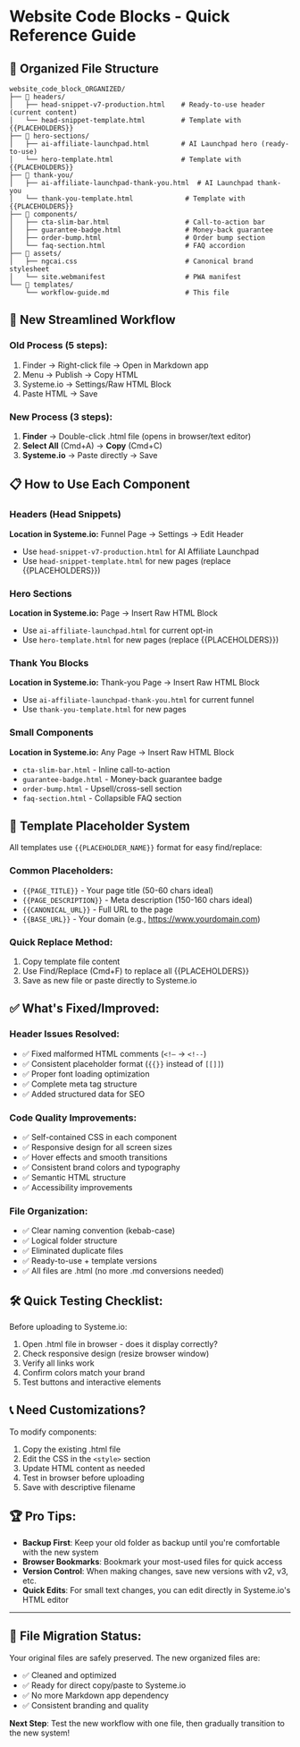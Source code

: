 # Website Code Blocks - Quick Reference Guide

## 📁 Organized File Structure

```
website_code_block_ORGANIZED/
├── 📁 headers/
│   ├── head-snippet-v7-production.html    # Ready-to-use header (current content)
│   └── head-snippet-template.html         # Template with {{PLACEHOLDERS}}
├── 📁 hero-sections/
│   ├── ai-affiliate-launchpad.html        # AI Launchpad hero (ready-to-use)
│   └── hero-template.html                 # Template with {{PLACEHOLDERS}}
├── 📁 thank-you/
│   ├── ai-affiliate-launchpad-thank-you.html  # AI Launchpad thank-you
│   └── thank-you-template.html             # Template with {{PLACEHOLDERS}}
├── 📁 components/
│   ├── cta-slim-bar.html                   # Call-to-action bar
│   ├── guarantee-badge.html                # Money-back guarantee
│   ├── order-bump.html                     # Order bump section
│   └── faq-section.html                    # FAQ accordion
├── 📁 assets/
│   ├── ngcai.css                           # Canonical brand stylesheet
│   └── site.webmanifest                    # PWA manifest
└── 📁 templates/
    └── workflow-guide.md                   # This file
```

## 🚀 New Streamlined Workflow

### Old Process (5 steps):
1. Finder → Right-click file → Open in Markdown app
2. Menu → Publish → Copy HTML
3. Systeme.io → Settings/Raw HTML Block
4. Paste HTML → Save

### New Process (3 steps):
1. **Finder** → Double-click .html file (opens in browser/text editor)
2. **Select All** (Cmd+A) → **Copy** (Cmd+C)
3. **Systeme.io** → Paste directly → Save

## 📋 How to Use Each Component

### Headers (Head Snippets)
**Location in Systeme.io:** Funnel Page → Settings → Edit Header
- Use `head-snippet-v7-production.html` for AI Affiliate Launchpad
- Use `head-snippet-template.html` for new pages (replace {{PLACEHOLDERS}})

### Hero Sections
**Location in Systeme.io:** Page → Insert Raw HTML Block
- Use `ai-affiliate-launchpad.html` for current opt-in
- Use `hero-template.html` for new pages (replace {{PLACEHOLDERS}})

### Thank You Blocks  
**Location in Systeme.io:** Thank-you Page → Insert Raw HTML Block
- Use `ai-affiliate-launchpad-thank-you.html` for current funnel
- Use `thank-you-template.html` for new pages

### Small Components
**Location in Systeme.io:** Any Page → Insert Raw HTML Block
- `cta-slim-bar.html` - Inline call-to-action
- `guarantee-badge.html` - Money-back guarantee badge  
- `order-bump.html` - Upsell/cross-sell section
- `faq-section.html` - Collapsible FAQ section

## 🎯 Template Placeholder System

All templates use `{{PLACEHOLDER_NAME}}` format for easy find/replace:

### Common Placeholders:
- `{{PAGE_TITLE}}` - Your page title (50-60 chars ideal)
- `{{PAGE_DESCRIPTION}}` - Meta description (150-160 chars ideal) 
- `{{CANONICAL_URL}}` - Full URL to the page
- `{{BASE_URL}}` - Your domain (e.g., https://www.yourdomain.com)

### Quick Replace Method:
1. Copy template file content
2. Use Find/Replace (Cmd+F) to replace all {{PLACEHOLDERS}}
3. Save as new file or paste directly to Systeme.io

## ✅ What's Fixed/Improved:

### Header Issues Resolved:
- ✅ Fixed malformed HTML comments (`<!—` → `<!--`)
- ✅ Consistent placeholder format (`{{}}` instead of `[[]]`)
- ✅ Proper font loading optimization
- ✅ Complete meta tag structure
- ✅ Added structured data for SEO

### Code Quality Improvements:
- ✅ Self-contained CSS in each component
- ✅ Responsive design for all screen sizes
- ✅ Hover effects and smooth transitions
- ✅ Consistent brand colors and typography
- ✅ Semantic HTML structure
- ✅ Accessibility improvements

### File Organization:
- ✅ Clear naming convention (kebab-case)
- ✅ Logical folder structure
- ✅ Eliminated duplicate files
- ✅ Ready-to-use + template versions
- ✅ All files are .html (no more .md conversions needed)

## 🛠️ Quick Testing Checklist:

Before uploading to Systeme.io:
1. Open .html file in browser - does it display correctly?
2. Check responsive design (resize browser window)
3. Verify all links work
4. Confirm colors match your brand
5. Test buttons and interactive elements

## 📞 Need Customizations?

To modify components:
1. Copy the existing .html file
2. Edit the CSS in the `<style>` section
3. Update HTML content as needed
4. Test in browser before uploading
5. Save with descriptive filename

## 🏆 Pro Tips:

- **Backup First**: Keep your old folder as backup until you're comfortable with the new system
- **Browser Bookmarks**: Bookmark your most-used files for quick access
- **Version Control**: When making changes, save new versions with v2, v3, etc.
- **Quick Edits**: For small text changes, you can edit directly in Systeme.io's HTML editor

---

## 📁 File Migration Status:

Your original files are safely preserved. The new organized files are:
- ✅ Cleaned and optimized
- ✅ Ready for direct copy/paste to Systeme.io  
- ✅ No more Markdown app dependency
- ✅ Consistent branding and quality

**Next Step**: Test the new workflow with one file, then gradually transition to the new system!
